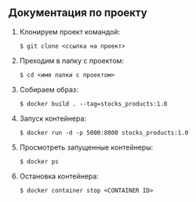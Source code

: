 ## Документация по проекту

1. Клонируем проект командой:
    ```
    $ git clone <ссылка на проект>
   
2. Преходим в папку с проектом:
    ```
    $ cd <имя папки с проектом>
   
3. Собираем образ:
    ```
    $ docker build . --tag=stocks_products:1.0

4. Запуск контейнера:
    ```
   $ docker run -d -p 5000:8000 stocks_products:1.0

5. Просмотреть запущенные контейнеры:
    ```
   $ docker ps

6. Остановка контейнера:
    ```
   $ docker container stop <CONTAINER ID> 
 